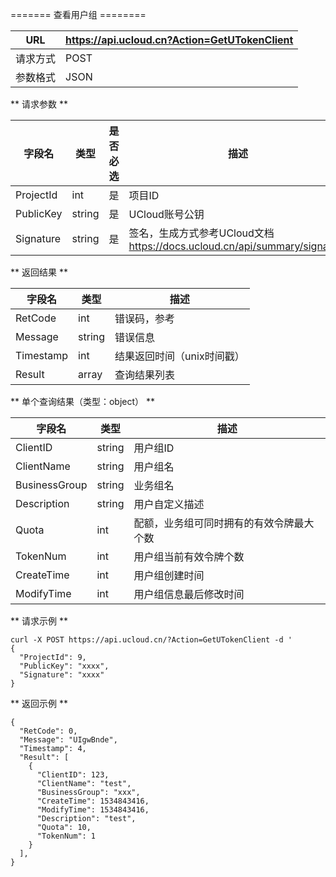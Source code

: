 

\======= 查看用户组 ========

| URL  | <https://api.ucloud.cn?Action=GetUTokenClient> |
| ---- | ---------------------------------------------- |
| 请求方式 | POST                                           |
| 参数格式 | JSON                                           |

\*\* 请求参数 \*\*

| 字段名       | 类型     | 是否必选 | 描述                                                               |
| --------- | ------ | ---- | ---------------------------------------------------------------- |
| ProjectId | int    | 是    | 项目ID                                                             |
| PublicKey | string | 是    | UCloud账号公钥                                                       |
| Signature | string | 是    | 签名，生成方式参考UCloud文档 <https://docs.ucloud.cn/api/summary/signature> |

\*\* 返回结果 \*\*

| 字段名       | 类型     | 描述                                                        |
| --------- | ------ | --------------------------------------------------------- |
| RetCode   | int    | 错误码，参考 [](utoken/developer/errorcode) |
| Message   | string | 错误信息                                                      |
| Timestamp | int    | 结果返回时间（unix时间戳）                                           |
| Result    | array  | 查询结果列表                                                    |

\*\* 单个查询结果（类型：object） \*\*

| 字段名           | 类型     | 描述                   |
| ------------- | ------ | -------------------- |
| ClientID      | string | 用户组ID                |
| ClientName    | string | 用户组名                 |
| BusinessGroup | string | 业务组名                 |
| Description   | string | 用户自定义描述              |
| Quota         | int    | 配额，业务组可同时拥有的有效令牌最大个数 |
| TokenNum      | int    | 用户组当前有效令牌个数          |
| CreateTime    | int    | 用户组创建时间              |
| ModifyTime    | int    | 用户组信息最后修改时间          |

\*\* 请求示例 \*\*

``` 
curl -X POST https://api.ucloud.cn/?Action=GetUTokenClient -d '
{
  "ProjectId": 9,
  "PublicKey": "xxxx",
  "Signature": "xxxx"
}

```

\*\* 返回示例 \*\*

    {
      "RetCode": 0,
      "Message": "UIgwBnde",
      "Timestamp": 4,
      "Result": [
        {
          "ClientID": 123,
          "ClientName": "test",
          "BusinessGroup": "xxx",
          "CreateTime": 1534843416,
          "ModifyTime": 1534843416,
          "Description": "test",
          "Quota": 10,
          "TokenNum": 1
        }
      ],
    }
